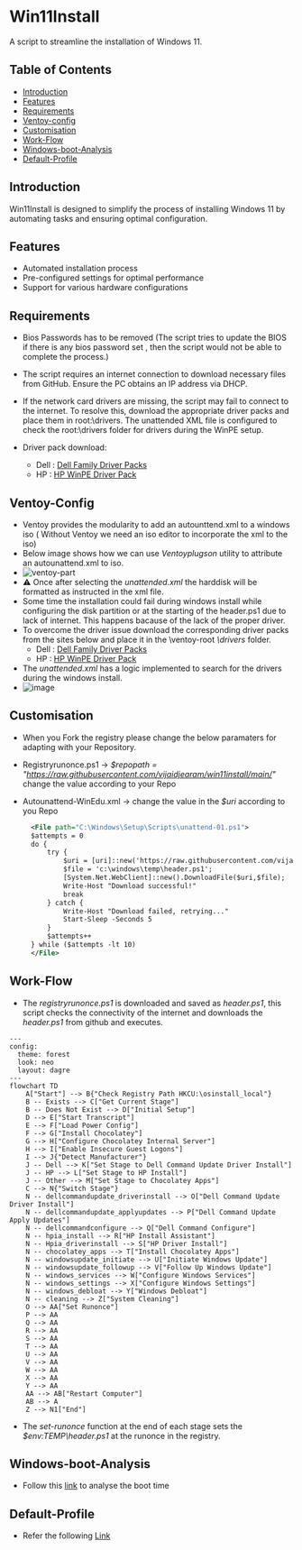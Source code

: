 # Win11Install

A script to streamline the installation of Windows 11.

## Table of Contents

- [Introduction](#introduction)
- [Features](#features)
- [Requirements](#requirements)
- [Ventoy-config](#Ventoy-Config)
- [Customisation](#Customisation)
- [Work-Flow](#Work-Flow)
- [Windows-boot-Analysis](#Windows-boot-Analysis)
- [Default-Profile](#Default-Profile)

  
## Introduction

Win11Install is designed to simplify the process of installing Windows 11 by automating tasks and ensuring optimal configuration.

## Features

- Automated installation process
- Pre-configured settings for optimal performance
- Support for various hardware configurations

## Requirements
 - Bios Passwords has to be removed (The script tries to update the BIOS if there is any bios password set , then the script would not be able to complete the process.)
 - The script requires an internet connection to download necessary files from GitHub. Ensure the PC obtains an IP address via DHCP.
 - If the network card drivers are missing, the script may fail to connect to the internet. To resolve this, download the appropriate driver packs and place them in root:\drivers. The unattended XML file is configured to check the root:\drivers folder for drivers during the WinPE setup.
 - Driver pack download:
   
     - Dell : [Dell Family Driver Packs](https://www.dell.com/support/kbdoc/en-us/000180534/dell-family-driver-packs)
     - HP : [HP WinPE Driver Pack](https://ftp.hp.com/pub/caps-softpaq/cmit/HP_WinPE_DriverPack.html)

## Ventoy-Config

  - Ventoy provides the modularity to add an autounttend.xml to a windows iso ( Without Ventoy we need an iso editor to incorporate the xml to the iso)
  - Below image shows how we can use *Ventoyplugson* utility to attribute an autounattend.xml to iso. 
  - ![ventoy-part](https://github.com/user-attachments/assets/cbc8e3fd-4be0-45ac-8f09-32fd08317d70)
  - ⚠️ Once after selecting the *unattended.xml* the harddisk will be formatted as instructed in the xml file.	
  - Some time the installation could fail during windows install while configuring the disk partition or at the starting of the header.ps1 due to lack of internet. This happens bacause of the lack of the proper driver.
  - To overcome the driver issue download the corresponding driver packs from the sites below and place it in the \ventoy-root *\drivers* folder.
     - Dell : [Dell Family Driver Packs](https://www.dell.com/support/kbdoc/en-us/000180534/dell-family-driver-packs)
     - HP : [HP WinPE Driver Pack](https://ftp.hp.com/pub/caps-softpaq/cmit/HP_WinPE_DriverPack.html)
  - The *unattended.xml* has a logic implemented to search for the drivers during the windows install.
  - ![image](https://github.com/user-attachments/assets/58ba34e8-ce76-4769-a42d-6e58be252ad7)
    
## Customisation
- When you Fork the registry please change the below paramaters for adapting with your Repository.
- Registryrunonce.ps1 -> *$repopath = "https://raw.githubusercontent.com/vijaidjearam/win11install/main/"* change the value according to your Repo
- Autounattend-WinEdu.xml -> change the value in the *$uri* according to you Repo

  ```xml
	<File path="C:\Windows\Setup\Scripts\unattend-01.ps1">
	$attempts = 0
	do {
	    try {
	        $uri = [uri]::new('https://raw.githubusercontent.com/vijaidjearam/win11install/main/registryrunonce.ps1');
	        $file = 'c:\windows\temp\header.ps1';
	        [System.Net.WebClient]::new().DownloadFile($uri,$file);
	        Write-Host "Download successful!"
	        break
	    } catch {
	        Write-Host "Download failed, retrying..."
	        Start-Sleep -Seconds 5
	    }
	    $attempts++
	} while ($attempts -lt 10)
	</File>
  ```

## Work-Flow

 - The *registryrunonce.ps1* is downloaded and saved as *header.ps1*, this script checks the connectivity of the internet and downloads the *header.ps1* from github and executes.
```mermaid
---
config:
  theme: forest
  look: neo
  layout: dagre
---
flowchart TD
    A["Start"] --> B{"Check Registry Path HKCU:\osinstall_local"}
    B -- Exists --> C["Get Current Stage"]
    B -- Does Not Exist --> D["Initial Setup"]
    D --> E["Start Transcript"]
    E --> F["Load Power Config"]
    F --> G["Install Chocolatey"]
    G --> H["Configure Chocolatey Internal Server"]
    H --> I["Enable Insecure Guest Logons"]
    I --> J{"Detect Manufacturer"}
    J -- Dell --> K["Set Stage to Dell Command Update Driver Install"]
    J -- HP --> L["Set Stage to HP Install"]
    J -- Other --> M["Set Stage to Chocolatey Apps"]
    C --> N{"Switch Stage"}
    N -- dellcommandupdate_driverinstall --> O["Dell Command Update Driver Install"]
    N -- dellcommandupdate_applyupdates --> P["Dell Command Update Apply Updates"]
    N -- dellcommandconfigure --> Q["Dell Command Configure"]
    N -- hpia_install --> R["HP Install Assistant"]
    N -- Hpia_driverinstall --> S["HP Driver Install"]
    N -- chocolatey_apps --> T["Install Chocolatey Apps"]
    N -- windowsupdate_initiate --> U["Initiate Windows Update"]
    N -- windowsupdate_followup --> V["Follow Up Windows Update"]
    N -- windows_services --> W["Configure Windows Services"]
    N -- windows_settings --> X["Configure Windows Settings"]
    N -- windows_debloat --> Y["Windows Debloat"]
    N -- cleaning --> Z["System Cleaning"]
    O --> AA["Set Runonce"]
    P --> AA
    Q --> AA
    R --> AA
    S --> AA
    T --> AA
    U --> AA
    V --> AA
    W --> AA
    X --> AA
    Y --> AA
    AA --> AB["Restart Computer"]
    AB --> A
    Z --> N1["End"]

```
  - The *set-runonce* function at the end of each stage sets the *$env:TEMP\header.ps1*  at the runonce in the registry.

## Windows-boot-Analysis
  - Follow this [link](https://vijaidjearam.github.io/blog/windows-finetuning/2024/03/20/Slow_startup_Troubleshooting.html) to analyse the boot time

## Default-Profile
 - Refer the following [Link](https://vijaidjearam.github.io/blog/windows11/2025/02/28/Copy-desired-profile-to-Default-Profile.html)


